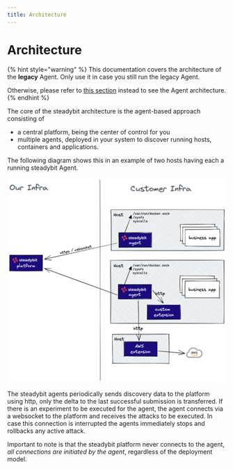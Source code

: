 ```yaml
---
title: Architecture
---
```


# Architecture

{% hint style="warning" %}
This documentation covers the architecture of the **legacy** Agent.
Only use it in case you still run the legacy Agent.

Otherwise, please refer to [this section](/install-and-configure/install-outpost-agent/outpost-agent-architecture.md) instead to see the Agent architecture.
{% endhint %}

The core of the steadybit architecture is the agent-based approach consisting of

- a central platform, being the center of control for you
- multiple agents, deployed in your system to discover running hosts, containers and applications.

The following diagram shows this in an example of two hosts having each a running steadybit Agent.

![steadybit architecture](../../.gitbook/assets/architecture.png)

The steadybit agents periodically sends discovery data to the platform using http, only the delta to the last successful submission is transferred. If there is an experiment to be executed for the agent, the agent connects via a websocket to the platform and receives the attacks to be executed. In case this connection is interrupted the agents immediately stops and rollbacks any active attack.

Important to note is that the steadybit platform never connects to the agent, _all connections are initiated by the agent_, regardless of the deployment model.
